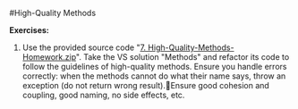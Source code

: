#High-Quality Methods

**Exercises:**

1. Use the provided source code "[7. High-Quality-Methods-Homework.zip](https://github.com/BorislavIvanov/Telerik_Academy/tree/master/01.%20Programming/04.%20C%23%20High%20Quality%20Code/06.%20High-Quality%20Methods/01.%20Task)".
  Take the VS solution "Methods" and refactor its code to follow the guidelines of high-quality methods. 
  Ensure you handle errors correctly: when the methods cannot do what their name says, 
  throw an exception (do not return wrong result).Ensure good cohesion and coupling, good naming, 
  no side effects, etc.
